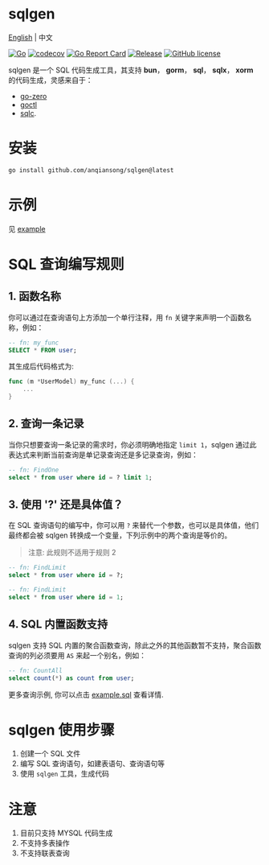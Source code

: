# sqlgen

[English](README.md) | 中文

[![Go](https://github.com/anqiansong/sqlgen/actions/workflows/go.yml/badge.svg?branch=main)](https://github.com/anqiansong/sqlgen/actions/workflows/go.yml)
[![codecov](https://codecov.io/gh/anqiansong/sqlgen/branch/main/graph/badge.svg?token=8mLCFUqD2l)](https://codecov.io/gh/anqiansong/sqlgen)
[![Go Report Card](https://goreportcard.com/badge/github.com/anqiansong/sqlgen)](https://goreportcard.com/report/github.com/anqiansong/sqlgen)
[![Release](https://img.shields.io/github/v/release/anqiansong/sqlgen.svg?style=flat-square)](https://github.com/anqiansong/sqlgen)
[![GitHub license](https://img.shields.io/github/license/anqiansong/sqlgen?style=flat-square)](https://github.com/anqiansong/sqlgen/blob/main/LICENSE)

sqlgen 是一个 SQL 代码生成工具，其支持 **bun**， **gorm**， **sql**， **sqlx**， **xorm** 的代码生成，灵感来自于：

- [go-zero](https://github.com/zeromicro/go-zero)
- [goctl](https://github.com/zeromicro/go-zero/tree/master/tools/goctl)
- [sqlc](https://github.com/kyleconroy/sqlc).


# 安装

```bash
go install github.com/anqiansong/sqlgen@latest
```

# 示例

 见 [example](https://github.com/anqiansong/sqlgen/tree/main/example)

#  SQL 查询编写规则
## 1. 函数名称
你可以通过在查询语句上方添加一个单行注释，用 `fn` 关键字来声明一个函数名称，例如：

```sql
-- fn: my_func
SELECT * FROM user;
```

其生成后代码格式为:

```go
func (m *UserModel) my_func (...) {
    ...
}
```

## 2. 查询一条记录
当你只想要查询一条记录的需求时，你必须明确地指定 `limit 1`，sqlgen 通过此表达式来判断当前查询是单记录查询还是多记录查询，例如：

```sql
-- fn: FindOne
select * from user where id = ? limit 1;
```

## 3. 使用 '?' 还是具体值？
在 SQL 查询语句的编写中，你可以用 `?` 来替代一个参数，也可以是具体值，他们最终都会被 sqlgen 转换成一个变量，下列示例中的两个查询是等价的。

> 注意: 此规则不适用于规则 2

```sql
-- fn: FindLimit
select * from user where id = ?;

-- fn: FindLimit
select * from user where id = 1;

```

## 4. SQL 内置函数支持
sqlgen 支持 SQL 内置的聚合函数查询，除此之外的其他函数暂不支持，聚合函数查询的列必须要用 `AS` 来起一个别名，例如：

```sql
-- fn: CountAll
select count(*) as count from user;
```

更多查询示例, 你可以点击 [example.sql](https://github.com/anqiansong/sqlgen/blob/main/example/example.sql) 查看详情.

#  sqlgen 使用步骤
1. 创建一个 SQL 文件
2. 编写 SQL 查询语句，如建表语句、查询语句等
3. 使用 `sqlgen` 工具，生成代码

# 注意
1. 目前只支持 MYSQL 代码生成
3. 不支持多表操作
4. 不支持联表查询